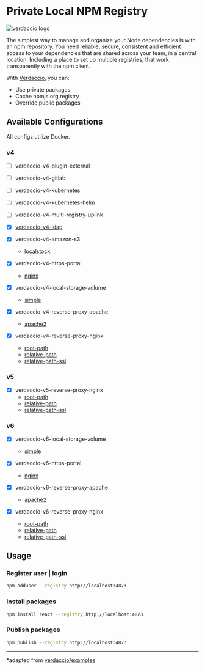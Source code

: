 # Private Local NPM Registry

![verdaccio logo](https://cdn.verdaccio.dev/readme/verdaccio@2x.png)

The simplest way to manage and organize your Node dependencies is with an npm repository. You need reliable, secure, consistent and efficient access to your dependencies that are shared across your team, in a central location. Including a place to set up multiple registries, that work transparently with the npm client.

With [Verdaccio](https://verdaccio.org/), you can:

- Use private packages
- Cache npmjs.org registry
- Override public packages

## Available Configurations

All configs utilize Docker.

### v4

- [ ] verdaccio-v4-plugin-external
- [ ] verdaccio-v4-gitlab
- [ ] verdaccio-v4-kubernetes
- [ ] verdaccio-v4-kubernetes-helm
- [ ] verdaccio-v4-multi-registry-uplink

- [x] [verdaccio-v4-ldap](libs/verdaccio/v4/ldap/src/lib/README.md)

- [x] verdaccio-v4-amazon-s3
  - [localstock](libs/verdaccio/v4/amazon-s3/src/localstock/README.md)

- [x] verdaccio-v4-https-portal
  - [nginx](libs/verdaccio/v4/https-portal-nginx/src/nginx/README.md)

- [x] verdaccio-v4-local-storage-volume
  - [simple](libs/verdaccio/v4/local-storage-volume/src/simple/README.md)

- [x] verdaccio-v4-reverse-proxy-apache
  - [apache2](libs/verdaccio/v4/reverse-proxy-apache/src/apache2/README.md)

- [x] verdaccio-v4-reverse-proxy-nginx
  - [root-path](libs/verdaccio/v4/reverse-proxy-nginx/src/nginx/root-path/README.md)
  - [relative-path](libs/verdaccio/v4/reverse-proxy-nginx/src/nginx/relative-path/README.md)
  - [relative-path-ssl](libs/verdaccio/v4/reverse-proxy-nginx/src/nginx/relative-path-ssl/README.md)

### v5

- [x] verdaccio-v5-reverse-proxy-nginx
  - [root-path](libs/verdaccio/v5/reverse-proxy-nginx/src/nginx/root-path/README.md)
  - [relative-path](libs/verdaccio/v5/reverse-proxy-nginx/src/nginx/relative-path/README.md)
  - [relative-path-ssl](libs/verdaccio/v5/reverse-proxy-nginx/src/nginx/relative-path-ssl/README.md)

### v6

- [x] verdaccio-v6-local-storage-volume
  - [simple](libs/verdaccio/v6/local-storage-volume/src/simple/README.md)

- [x] verdaccio-v6-https-portal
  - [nginx](libs/verdaccio/v6/https-portal-nginx/src/nginx/README.md)

- [x] verdaccio-v6-reverse-proxy-apache
  - [apache2](libs/verdaccio/v6/reverse-proxy-apache/src/apache2/README.md)

- [x] verdaccio-v6-reverse-proxy-nginx
  - [root-path](libs/verdaccio/v6/reverse-proxy-nginx/src/nginx/root-path/README.md)
  - [relative-path](libs/verdaccio/v6/reverse-proxy-nginx/src/nginx/relative-path/README.md)
  - [relative-path-ssl](libs/verdaccio/v6/reverse-proxy-nginx/src/nginx/relative-path-ssl/README.md)

## Usage

### Register user | login

```bash
npm adduser --registry http://localhost:4873
```

### Install packages

```bash
npm install react --registry http://localhost:4873
```

### Publish packages

```bash
npm publish --registry http://localhost:4873
```

---

*adapted from [verdaccio/examples](https://github.com/verdaccio/verdaccio/tree/master/docker-examples)
